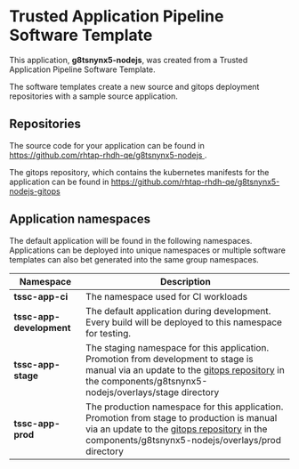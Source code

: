 # Trusted Application Pipeline Software Template

This application, **g8tsnynx5-nodejs**, was created from a Trusted Application Pipeline Software Template.

The software templates create a new source and gitops deployment repositories with a sample source application. 

## Repositories

The source code for your application can be found in [https://github.com/rhtap-rhdh-qe/g8tsnynx5-nodejs ](https://github.com/rhtap-rhdh-qe/g8tsnynx5-nodejs ).
 
The gitops repository, which contains the kubernetes manifests for the application can be found in 
[https://github.com/rhtap-rhdh-qe/g8tsnynx5-nodejs-gitops ](https://github.com/rhtap-rhdh-qe/g8tsnynx5-nodejs-gitops ) 

## Application namespaces 

The default application will be found in the following namespaces. Applications can be deployed into unique namespaces or multiple software templates can also bet generated into the same group namespaces.  

|  Namespace   |  Description   |  
| -------- | -------- |
| **tssc-app-ci** | The namespace used for CI workloads |
| **tssc-app-development** | The default application during development. Every build will be deployed to this namespace for testing. |
| **tssc-app-stage** | The staging namespace for this application. Promotion from development to stage is manual via an update to the [gitops repository](https://github.com/rhtap-rhdh-qe/g8tsnynx5-nodejs-gitops ) in the components/g8tsnynx5-nodejs/overlays/stage directory |
| **tssc-app-prod** | The production namespace for this application. Promotion from stage to production is manual via an update to the [gitops repository](https://github.com/rhtap-rhdh-qe/g8tsnynx5-nodejs-gitops ) in the components/g8tsnynx5-nodejs/overlays/prod directory |